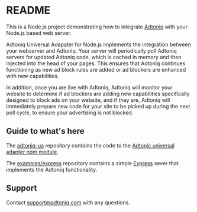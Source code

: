 # README #
This is a Node.js project demonstrating how to integrate [Adtoniq](https://adtoniq.io) with your Node.js based web server.

Adtoniq Universal Adapater for Node.js implements the integration between your webserver and Adtoniq. Your server will periodically poll Adtoniq servers for updated Adtoniq code, which is cached in memory and then injected into the head of your pages. This ensures that Adtoniq continues functioning as new ad block rules are added or ad blockers are enhanced with new capabilities.

In addition, once you are live with Adtoniq, Adtoniq will monitor your website to determine if ad blockers are adding new capabilities specifically designed to block ads on your website, and if they are, Adtoniq will immediately prepare new code for your site to be picked up during the next poll cycle, to ensure your advertising is not blocked.

## Guide to what's here ##

The [adtoniq-ua](https://github.com/adtoniq/adtoniq-ua-nodejs/tree/master/adtoniq-ua) repository contains the code to the [Adtonic universal adapter npm module](https://www.npmjs.com/package/adtoniq-ua).

The [examples/express](https://github.com/adtoniq/adtoniq-ua-nodejs/tree/master/examples/express) repository contains a simple [Express](https://expressjs.com) sever that implements the Adtoniq functionality.

## Support ##
Contact support@adtoniq.com with any questions.
